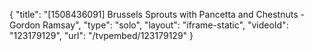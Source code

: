 {
    "title": "[1508436091] Brussels Sprouts with Pancetta and Chestnuts - Gordon Ramsay",
    "type": "solo",
    "layout": "iframe-static",
    "videoId": "123179129",
    "url": "\/tvpembed\/123179129"
}